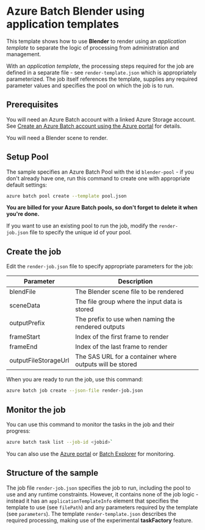 # Azure Batch Blender using application templates

This template shows how to use **Blender** to render using an *application template* to separate the logic of processing from administration and management.

With an *application template*, the processing steps required for the job are defined in a separate file - see `render-template.json` which is appropriately parameterized. The job itself references the template, supplies any required parameter values and specifies the pool on which the job is to run.

## Prerequisites

You will need an Azure Batch account with a linked Azure Storage account. See [Create an Azure Batch account using the Azure portal](https://docs.microsoft.com/azure/batch/batch-account-create-portal) for details.

You will need a Blender scene to render.

## Setup Pool

The sample specifies an Azure Batch Pool with the id `blender-pool` - if you don't already have one, run this command to create one with appropriate default settings:

```bash
azure batch pool create --template pool.json
```

**You are billed for your Azure Batch pools, so don't forget to delete it when you're done.**

If you want to use an existing pool to run the job, modify the `render-job.json` file to specify the unique id of your pool.

## Create the job

Edit the `render-job.json` file to specify appropriate parameters for the job:

| Parameter | Description |
| --------- | ----------- |
| blendFile | The Blender scene file to be rendered |
| sceneData | The file group where the input data is stored |
| outputPrefix | The prefix to use when naming the rendered outputs |
| frameStart | Index of the first frame to render |
| frameEnd | Index of the last frame to render |
| outputFileStorageUrl | The SAS URL for a container where outputs will be stored |

When you are ready to run the job, use this command:

```bash
azure batch job create --json-file render-job.json
```

## Monitor the job

You can use this command to monitor the tasks in the job and their progress:
``` bash
azure batch task list --job-id <jobid>`
```
You can also use the [Azure portal](https://portal.azure.com) or [Batch Explorer](https://github.com/Azure/azure-batch-samples/tree/master/CSharp/BatchExplorer) for monitoring.

## Structure of the sample

The job file `render-job.json` specifies the job to run, including the pool to use and any runtime constraints. However, it contains none of the job logic - instead it has an `applicationTemplateInfo` element that specifies the template to use (see `filePath`) and any parameters required by the template (see `parameters`). The template `render-template.json` describes the required processing, making use of the experimental **taskFactory** feature.
 

